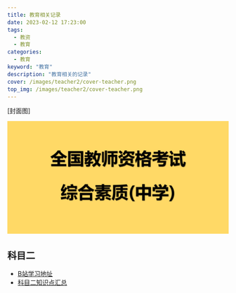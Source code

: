 ```yaml
---
title: 教育相关记录
date: 2023-02-12 17:23:00
tags: 
  - 教资
  - 教育
categories: 
  - 教育
keyword: "教育"
description: "教育相关的记录"
cover: /images/teacher2/cover-teacher.png
top_img: /images/teacher2/cover-teacher.png
---
```


[封面图]

![封面图](../images/teacher2/cover-teacher.png)

## 科目二
- [B站学习地址](https://www.bilibili.com/video/BV1sk4y1q7pM)
- [科目二知识点汇总](/gallery/teacher2)